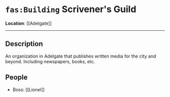 # `fas:Building` Scrivener's Guild
**Location**: [[Adelgate]]

---

## Description
An organization in Adelgate that publishes written media for the city and beyond. Including newspapers, books, etc.   

## People
- Boss: [[Lionel]]